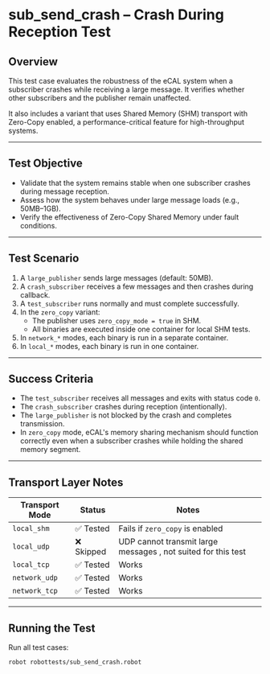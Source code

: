 # sub_send_crash – Crash During Reception Test

## Overview

This test case evaluates the robustness of the eCAL system when a subscriber crashes while receiving a large message. It verifies whether other subscribers and the publisher remain unaffected.

It also includes a variant that uses Shared Memory (SHM) transport with Zero-Copy enabled, a performance-critical feature for high-throughput systems.

---

## Test Objective

- Validate that the system remains stable when one subscriber crashes during message reception.
- Assess how the system behaves under large message loads (e.g., 50MB–1GB).
- Verify the effectiveness of Zero-Copy Shared Memory under fault conditions.

---

## Test Scenario

1. A `large_publisher` sends large messages (default: 50MB).
2. A `crash_subscriber` receives a few messages and then crashes during callback.
3. A `test_subscriber` runs normally and must complete successfully.
4. In the `zero_copy` variant:
   - The publisher uses `zero_copy_mode = true` in SHM.
   - All binaries are executed inside one container for local SHM tests.
5. In `network_*` modes, each binary is run in a separate container.
6. In `local_*` modes, each binary is run in one container.

---

## Success Criteria

- The `test_subscriber` receives all messages and exits with status code `0`.
- The `crash_subscriber` crashes during reception (intentionally).
- The `large_publisher` is not blocked by the crash and completes transmission.
- In `zero_copy` mode, eCAL's memory sharing mechanism should function correctly even when a subscriber crashes while holding the shared memory segment.

---

## Transport Layer Notes

| Transport Mode     | Status        | Notes                                                                 |
|--------------------|---------------|-----------------------------------------------------------------------|
| `local_shm`        | ✅ Tested      | Fails if `zero_copy` is enabled                                      |
| `local_udp`        | ❌ Skipped     | UDP cannot transmit large messages , not suited for this test        |
| `local_tcp`        | ✅ Tested      | Works                                                                |
| `network_udp`      | ✅ Tested      | Works                                                                |
| `network_tcp`      | ✅ Tested      | Works                                                                |

---

## Running the Test

Run all test cases:

```bash
robot robottests/sub_send_crash.robot
